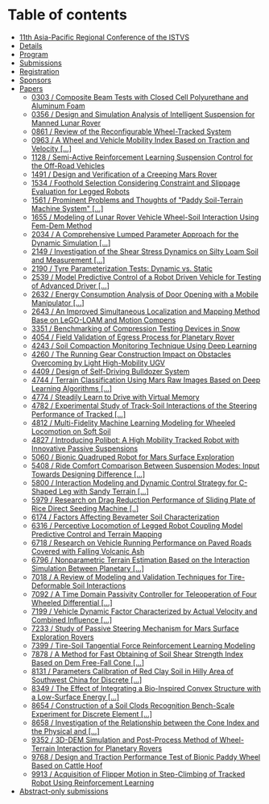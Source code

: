 # Table of contents

* [11th Asia-Pacific Regional Conference of the ISTVS](README.md)
* [Details](details.md)
* [Program](program/README.md)
* [Submissions](submissions.md)
* [Registration](registration.md)
* [Sponsors](sponsors.md)
* [Papers](program/papers.md)
  * [0303 / Composite Beam Tests with Closed Cell Polyurethane and Aluminum Foam](papers/0303-nu.md)
  * [0356 / Design and Simulation Analysis of Intelligent Suspension for Manned Lunar Rover](papers/0356-design-and-simulation-analysis-of-intelligent-suspension-for-manned-lunar-rover.md)
  * [0861 / Review of the Reconfigurable Wheel-Tracked System](papers/0861-review-on-the-reconfigurable-wheel-tracked-system.md)
  * [0963 / A Wheel and Vehicle Mobility Index Based on Traction and Velocity \[...\]](papers/a-wheel-and-vehicle-mobility-index-based-on-traction-and-velocity-for-optimization-of-mobility-perfo.md)
  * [1128 / Semi-Active Reinforcement Learning Suspension Control for the Off-Road Vehicles](papers/page-5.md)
  * [1491 / Design and Verification of a Creeping Mars Rover](papers/page-6.md)
  * [1534 / Foothold Selection Considering Constraint and Slippage Evaluation for Legged Robots](papers/page-7.md)
  * [1561 / Prominent Problems and Thoughts of "Paddy Soil-Terrain Machine System" \[...\]](papers/1561-prominent-problems-and-thoughts-of-paddy-soil-terrain-machine-system-....md)
  * [1655 / Modeling of Lunar Rover Vehicle Wheel-Soil Interaction Using Fem-Dem Method](papers/1655.md)
  * [2034 / A Comprehensive Lumped Parameter Approach for the Dynamic Simulation \[...\]](papers/2034.md)
  * [2149 / Investigation of the Shear Stress Dynamics on Silty Loam Soil and Measurement \[...\]](papers/2149.md)
  * [2190 / Tyre Parameterization Tests: Dynamic vs. Static](papers/page-12.md)
  * [2539 / Model Predictive Control of a Robot Driven Vehicle for Testing of Advanced Driver \[...\]](papers/page-13.md)
  * [2632 / Energy Consumption Analysis of Door Opening with a Mobile Manipulator \[...\]](papers/2632.md)
  * [2643 / An Improved Simultaneous Localization and Mapping Method Base on LeGO-LOAM and Motion Compens](papers/page-15.md)
  * [3351 / Benchmarking of Compression Testing Devices in Snow](papers/page-16.md)
  * [4054 / Field Validation of Egress Process for Planetary Rover](papers/page-17.md)
  * [4243 / Soil Compaction Monitoring Technique Using Deep Learning](papers/page-18.md)
  * [4260 / The Running Gear Construction Impact on Obstacles Overcoming by Light High-Mobility UGV](papers/page-19.md)
  * [4409 / Design of Self-Driving Bulldozer System](papers/page-20.md)
  * [4744 / Terrain Classification Using Mars Raw Images Based on Deep Learning Algorithms \[...\]](papers/page-21.md)
  * [4774 / Steadily Learn to Drive with Virtual Memory](papers/page-22.md)
  * [4782 / Experimental Study of Track-Soil Interactions of the Steering Performance of Tracked \[...\]](papers/page-23.md)
  * [4812 / Multi-Fidelity Machine Learning Modeling for Wheeled Locomotion on Soft Soil](papers/4812.md)
  * [4827 / Introducing Polibot: A High Mobility Tracked Robot with Innovative Passive Suspensions](papers/4827.md)
  * [5060 / Bionic Quadruped Robot for Mars Surface Exploration](papers/5060.md)
  * [5408 / Ride Comfort Comparison Between Suspension Modes: Input Towards Designing Difference \[...\]](papers/5408.md)
  * [5800 / Interaction Modeling and Dynamic Control Strategy for C-Shaped Leg with Sandy Terrain \[...\]](papers/5800.md)
  * [5979 / Research on Drag Reduction Performance of Sliding Plate of Rice Direct Seeding Machine \[..\]](papers/5979.md)
  * [6174 / Factors Affecting Bevameter Soil Characterization](papers/6174.md)
  * [6316 / Perceptive Locomotion of Legged Robot Coupling Model Predictive Control and Terrain Mapping](papers/6316.md)
  * [6718 / Research on Vehicle Running Performance on Paved Roads Covered with Falling Volcanic Ash](papers/page-32.md)
  * [6796 / Nonparametric Terrain Estimation Based on the Interaction Simulation Between Planetary \[...\]](papers/6796.md)
  * [7018 / A Review of Modeling and Validation Techniques for Tire-Deformable Soil Interactions](papers/page-34.md)
  * [7092 / A Time Domain Passivity Controller for Teleoperation of Four Wheeled Differential \[...\]](papers/page-35.md)
  * [7199 / Vehicle Dynamic Factor Characterized by Actual Velocity and Combined Influence \[...\]](papers/page-36.md)
  * [7233 / Study of Passive Steering Mechanism for Mars Surface Exploration Rovers](papers/page-37.md)
  * [7399 / Tire-Soil Tangential Force Reinforcement Learning Modeling](papers/page-38.md)
  * [7878 / A Method for Fast Obtaining of Soil Shear Strength Index Based on Dem Free-Fall Cone \[...\]](papers/page-39.md)
  * [8131 / Parameters Calibration of Red Clay Soil in Hilly Area of Southwest China for Discrete \[...\]](papers/page-40.md)
  * [8349 / The Effect of Integrating a Bio-Inspired Convex Structure with a Low-Surface Energy \[...\]](papers/page-41.md)
  * [8654 / Construction of a Soil Clods Recognition Bench-Scale Experiment for Discrete Element \[...\]](papers/page-42.md)
  * [8658 / Investigation of the Relationship between the Cone Index and the Physical and \[...\]](papers/page-43.md)
  * [9352 / 3D-DEM Simulation and Post-Process Method of Wheel-Terrain Interaction for Planetary Rovers](papers/page-44.md)
  * [9768 / Design and Traction Performance Test of Bionic Paddy Wheel Based on Cattle Hoof](papers/page-45.md)
  * [9913 / Acquisition of Flipper Motion in Step-Climbing of Tracked Robot Using Reinforcement Learning](papers/page-46.md)
* [Abstract-only submissions](program/abstract-only.md)
